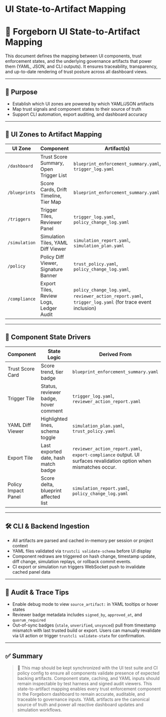 # UI State-to-Artifact Mapping

# 🧠 Forgeborn UI State-to-Artifact Mapping

This document defines the mapping between UI components, trust enforcement states, and the underlying governance artifacts that power them (YAML, JSON, and CLI outputs). It ensures traceability, transparency, and up-to-date rendering of trust posture across all dashboard views.

---

## 🎯 Purpose

- Establish which UI zones are powered by which YAML/JSON artifacts
- Map trust signals and component states to their source of truth
- Support CLI automation, export auditing, and dashboard accuracy

---

## 🔄 UI Zones to Artifact Mapping

| UI Zone | Component | Artifact(s) |
| --- | --- | --- |
| `/dashboard` | Trust Score Summary, Open Trigger List | `blueprint_enforcement_summary.yaml`, `trigger_log.yaml` |
| `/blueprints` | Score Cards, Drift Timeline, Tier Map | `blueprint_enforcement_summary.yaml` |
| `/triggers` | Trigger Tiles, Reviewer Panel | `trigger_log.yaml`, `policy_change_log.yaml` |
| `/simulation` | Simulation Tiles, YAML Diff Viewer | `simulation_report.yaml`, `simulation_plan.yaml` |
| `/policy` | Policy Diff Viewer, Signature Banner | `trust_policy.yaml`, `policy_change_log.yaml` |
| `/compliance` | Export Tiles, Review Logs, Ledger Audit | `policy_change_log.yaml`, `reviewer_action_report.yaml`, `trigger_log.yaml` (for trace event inclusion) |

---

## 🧩 Component State Drivers

| Component | State Logic | Derived From |
| --- | --- | --- |
| Trust Score Card | Score trend, tier badge | `blueprint_enforcement_summary.yaml` |
| Trigger Tile | Status, reviewer badge, hover comment | `trigger_log.yaml`, `reviewer_action_report.yaml` |
| YAML Diff Viewer | Highlighted lines, schema toggle | `simulation_plan.yaml`, `trust_policy.yaml` |
| Export Tile | Last exported date, hash match badge | `reviewer_action_report.yaml`, `export-compliance` output. UI surfaces revalidation option when mismatches occur. |
| Policy Impact Panel | Score delta, blueprint affected list | `simulation_report.yaml`, `policy_change_log.yaml` |

---

## 🛠️ CLI & Backend Ingestion

- All artifacts are parsed and cached in-memory per session or project context
- YAML files validated via `trustcli validate-schema` before UI display
- Component redraws are triggered on hash change, timestamp update, diff change, simulation replays, or rollback commit events.
- CI export or simulation run triggers WebSocket push to invalidate cached panel data

---

## 🧪 Audit & Trace Tips

- Enable debug mode to view `source_artifact:` in YAML tooltips or hover states
- Reviewer badge metadata includes `signed_by`, `approved_at`, and `quorum_required`
- Out-of-sync badges (`stale`, `unverified`, `unsynced`) pull from timestamp mismatch with last trusted build or export. Users can manually revalidate via UI action or trigger `trustcli validate-state` for confirmation.

---

## ✅ Summary

> 🔁 This map should be kept synchronized with the UI test suite and CI policy config to ensure all components validate presence of expected backing artifacts. Component state, caching, and YAML inputs should remain inspectable by test harness and signed audit viewers.
This state-to-artifact mapping enables every trust enforcement component in the Forgeborn dashboard to remain accurate, auditable, and traceable to governance inputs. YAML artifacts are the canonical source of truth and power all reactive dashboard updates and simulation workflows.
>
